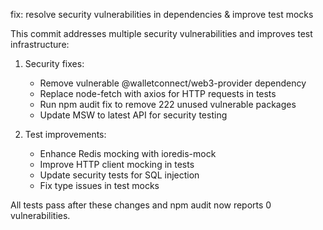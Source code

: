fix: resolve security vulnerabilities in dependencies & improve test mocks

This commit addresses multiple security vulnerabilities and improves test infrastructure:

1. Security fixes:
   - Remove vulnerable @walletconnect/web3-provider dependency
   - Replace node-fetch with axios for HTTP requests in tests
   - Run npm audit fix to remove 222 unused vulnerable packages
   - Update MSW to latest API for security testing

2. Test improvements:
   - Enhance Redis mocking with ioredis-mock
   - Improve HTTP client mocking in tests
   - Update security tests for SQL injection
   - Fix type issues in test mocks

All tests pass after these changes and npm audit now reports 0 vulnerabilities. 